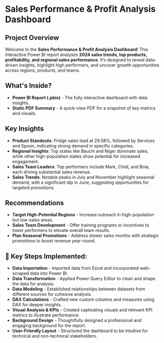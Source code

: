 # Sales Performance & Profit Analysis Dashboard

## Project Overview
Welcome to the **Sales Performance & Profit Analysis Dashboard**! This interactive Power BI report analyses **2024 sales trends, top products, profitability, and regional sales performance**. It’s designed to reveal data-driven insights, highlight high performers, and uncover growth opportunities across regions, products, and teams.

## What's Inside?
- **Power BI Report (.pbix)** - The fully interactive dashboard with data insights.
- **Static PDF Summary** - A quick-view PDF for a snapshot of key metrics and visuals.

## Key Insights
- **Product Standouts**: Fridge sales lead at 29.58%, followed by Services and Spoon, indicating strong demand in specific categories.
- **Regional Insights**: Top states like Bauchi and Niger dominate sales, while other high-population states show potential for increased engagement.
- **Sales Team Leaders**: Top performers include Mark, Chidi, and Bola, each driving substantial sales revenue.
- **Sales Trends**: Notable peaks in July and November highlight seasonal demand, with a significant dip in June, suggesting opportunities for targeted promotions.

## Recommendations
- **Target High-Potential Regions** - Increase outreach in high-population but low-sales areas.
- **Sales Team Development** - Offer training programs or incentives to lower performers to elevate overall team results.
- **Plan Seasonal Promotions** - Address slower sales months with strategic promotions to boost revenue year-round.

 ## 📌 Key Steps Implemented:
- **Data Importation** - Imported data from Excel and incorporated web-scraped data into Power BI.
- **Data Transformation** - Applied Power Query Editor to clean and shape the data for analysis.
- **Data Modeling** - Established relationships between datasets from different sources for cohesive analysis.
- **DAX Calculations** - Crafted new custom columns and measures using DAX for deeper insights.
- **Visual Analysis & KPIs** - Created captivating visuals and relevant KPI metrics to illustrate performance.
- **Background Design** - Thoughtfully designed a professional and engaging background for the report.
- **User-Friendly Layout** - Structured the dashboard to be intuitive for technical and non-technical stakeholders.

